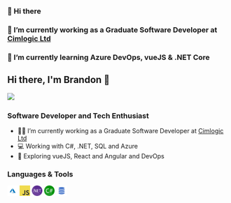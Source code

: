 ### 👋 Hi there 
### 🔭 I’m currently working as a Graduate Software Developer at [Cimlogic Ltd](https://www.cimlogic.co.uk/)
### 🌱 I’m currently learning Azure DevOps, vueJS & .NET Core

## Hi there, I'm  Brandon 👋

<a href="https://www.linkedin.com/in/brandonjamesparkinson/">
    <img src="https://img.shields.io/badge/linkedin-%230077B5.svg?&style=for-the-badge&logo=linkedin&logoColor=white" />
</a>


### Software Developer and Tech Enthusiast
- 🙋‍♂️ I’m currently working as a Graduate Software Developer at [Cimlogic Ltd](https://www.cimlogic.co.uk/)
- 💻 Working with C#, .NET, SQL and Azure
- 🤔 Exploring vueJS, React and Angular and DevOps



### Languages & Tools

<code><img width=24px src="https://raw.githubusercontent.com/github/explore/80688e429a7d4ef2fca1e82350fe8e3517d3494d/topics/azure/azure.png"></code>
<code><img width=24px src="https://raw.githubusercontent.com/github/explore/80688e429a7d4ef2fca1e82350fe8e3517d3494d/topics/javascript/javascript.png"></code>
<code><img width=24px src="https://raw.githubusercontent.com/github/explore/80688e429a7d4ef2fca1e82350fe8e3517d3494d/topics/dotnet/dotnet.png"></code>
<code><img width=24px src="https://raw.githubusercontent.com/github/explore/80688e429a7d4ef2fca1e82350fe8e3517d3494d/topics/csharp/csharp.png"></code>
<code><img width=24px src="https://raw.githubusercontent.com/github/explore/80688e429a7d4ef2fca1e82350fe8e3517d3494d/topics/sql/sql.png"></code>

<br>

[linkedin]: https://www.linkedin.com/in/brandonjamesparkinson/
